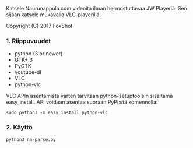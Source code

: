 Katsele Naurunappula.com videoita ilman hermostuttavaa JW Playeriä. Sen sijaan katsele mukavalla VLC-playerillä.

Copyright (C) 2017 FoxShot

### 1. Riippuvuudet ###

* python (3 or newer)
* GTK+ 3
* PyGTK
* youtube-dl
* VLC
* python-vlc

VLC APIn asentamista varten tarvitaan python-setuptools:n sisältämä easy_install. API voidaan asentaa suoraan PyPi:stä komennolla:
```
sudo python3 -m easy_install python-vlc
```

### 2. Käyttö ###

```
python3 nn-parse.py
```
